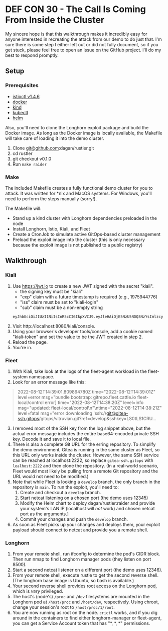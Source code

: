 # DEF CON 30 - The Call Is Coming From Inside the Cluster

My sincere hope is that this walkthrough makes it incredibly easy for anyone interested in recreating the attack from our demo to do just that. I'm sure there is some step I either left out or did not fully document, so if you get stuck, please feel free to open an issue on the GitHub project. I'll do my best to respond promptly.

## Setup

### Prerequisites

- [istioctl v1.4.6](https://github.com/istio/istio/releases/tag/1.4.6)
- [docker](https://docs.docker.com/get-docker/)
- [kind](https://kind.sigs.k8s.io/docs/user/quick-start/#installation)
- [kubectl](https://kubernetes.io/docs/tasks/tools/#kubectl)
- [helm](https://helm.sh/docs/intro/install/)

Also, you'll need to clone the Longhorn exploit package and build the Docker image. As long as the Docker image is locally available, the Makefile will take care of loading it into the demo cluster.
1. Clone git@github.com:dagan/rustler.git
2. cd rustler
3. git checkout v0.1.0
4. Run ```make raider```

### Make

The included Makefile creates a fully functional demo cluster for you to attack. It was written for *nix and MacOS systems. For Windows, you'll need to perform the steps manually (sorry!).

The Makefile will:
 - Stand up a kind cluster with Longhorn dependencies preloaded in the node
 - Install Longhorn, Istio, Kiali, and Fleet
 - Create a CronJob to simulate active GitOps-based cluster management
 - Preload the exploit image into the cluster (this is only necessary because the exploit image is not published to a public registry)

## Walkthrough

### Kiali

1. Use https://jwt.io to create a new JWT signed with the secret "kiali".
    - the signing key must be "kiali"
    - "exp" claim with a future timestamp is required (e.g., 1975944776)
    - "iss" claim must be set to "kiali-login"
    - "sub" claim must be a non-empty string
   ```
   eyJhbGciOiJIUzI1NiIsInR5cCI6IkpXVCJ9.eyJleHAiOjE5NzU5NDQ3NzYsImlzcyI6ImtpYWxpLWxvZ2luIiwic3ViIjoiMTMzNyBoYXhvciJ9.Ub63IF6JujWvPc9AEzj4QbE1hjRujEB3Q4kOxabDzUo
   ```
2. Visit http://localhost:8080/kiali/console.
3. Using your browser's developer tools/console, add a cookie named "kiali-token" and set the value to be the JWT created in step 2.
4. Reload the page.
5. You're in.

### Fleet

1. With Kiali, take look at the logs of the fleet-agent workload in the fleet-system namespace.
2. Look for an error message like this:
 > 2022-08-12T14:39:01.809864780Z time="2022-08-12T14:39:01Z" level=error msg="bundle bootstrap: gitrepo.fleet.cattle.io fleet-local/control error] time=\"2022-08-12T14:38:20Z\" level=info msg=\"updated: fleet-local/control\\n\"\ntime=\"2022-08-12T14:38:21Z\" level=fatal msg=\"error downloading 'ssh://git@gitea-ssh.gitops/gitops/vitruvian.git?ref=develop&sshkey=LS0tLS1CRU...
3. I removed most of the SSH key from the log snippet above, but the actual error message includes the entire base64-encoded private SSH key. Decode it and save it to local file.
4. There is also a complete Git URL for the erring repository. To simplify the demo environment, Gitea is running in the same cluster as Fleet, so this URL only works inside the cluster. However, the same SSH service can be reached at localhost:2222, so replace ```gitea-ssh.gitops``` with ```loalhost:2222``` and then clone the repository. (In a real-world scenario, Fleet would most likely be pulling from a remote Git repository and the URL would not need to be modified.)
5. Note that while Fleet is looking a ```develop``` branch, the only branch in the repository is ```main```. To run the exploit, you'll need to:
   1. Create and checkout a ```develop``` branch.
   2. Start netcat listening on a chosen port (the demo uses 12345)
   3. Modify the Helm chart to deploy dagan/rustler:raider and provide your system's LAN IP (localhost will _not_ work) and chosen netcat port as the arguments.]
   4. Commit your changes and push the ```develop``` branch.
6. As soon as Fleet picks up your changes and deploys them, your exploit payload should connect to netcat and provide you a remote shell.

### Longhorn

1. From your remote shell, run ifconfig to determine the pod's CIDR block. Then run nmap to find Longhorn manager pods (they listen on port 8500).
2. Start a second netcat listener on a different port (the demo uses 12346).
3. From your remote shell, execute rustle to get the second reverse shell. (The longhorn base image is Ubuntu, so bash is available.)
4. Your second reverse shell provides root access on the Longhorn pod, which is _very_ privileged.
5. The host's (node's) ```/proc``` and ```/dev``` filesystems are mounted in the Longhorn pod at ```/host/proc``` and ```/host/dev```, respectively. Using chroot, change your session's root to ```/host/proc/1/root```.
6. You are now running as root on the node. ```crictl``` works, and if you dig around in the containers to find either longhorn-manager or fleet-agent, you can get a Service Account token that has "*, *, *" permissions.
